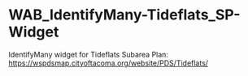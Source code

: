 # WAB_IdentifyMany-Tideflats_SP-Widget
IdentifyMany widget for Tideflats Subarea Plan: https://wspdsmap.cityoftacoma.org/website/PDS/Tideflats/
